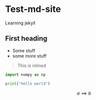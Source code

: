 # Test-md-site
Learning jekyll

## First heading
- Some stuff
- some more stuff

> This is inlined

```python
import numpy as np

print("hello world")
```

$$ a \implies b $$

